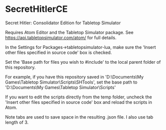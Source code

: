 # SecretHitlerCE


Secret Hitler: Consolidator Edition for Tabletop Simulator

Requires Atom Editor and the Tabletop Simulator package. See https://api.tabletopsimulator.com/atom/ for full details.

In the Settings for Packages->tabletopsimulator-lua, make sure the 'Insert other files specified in source code' box is checked.

Set the 'Base path for files you wish to #include' to the local parent folder of this repository.

For example, if you have this repository saved in 'D:\Documents\My Games\Tabletop Simulator\Scripts\SHTools', set the base path to 'D:\Documents\My Games\Tabletop Simulator\Scripts'

If you want to edit the scripts directly from the temp folder, uncheck the 'Insert other files specified in source code' box and reload the scripts in Atom.

Note tabs are used to save space in the resulting .json file.  I also use tab length of 3.
